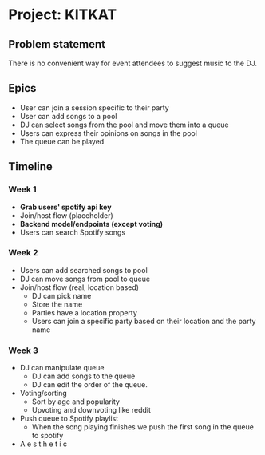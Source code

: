 # Project: __KITKAT__

## Problem statement
There is no convenient way for event attendees to suggest music to the DJ.

## Epics
- User can join a session specific to their party
- User can add songs to a pool
- DJ can select songs from the pool and move them into a queue
- Users can express their opinions on songs in the pool
- The queue can be played

## Timeline
### Week 1
- __Grab users' spotify api key__
- Join/host flow (placeholder)
- __Backend model/endpoints (except voting)__
- Users can search Spotify songs
### Week 2
- Users can add searched songs to pool
- DJ can move songs from pool to queue
- Join/host flow (real, location based)
  - DJ can pick name
  - Store the name
  - Parties have a location property
  - Users can join a specific party based on their location and the party name
### Week 3
- DJ can manipulate queue
  - DJ can add songs to the queue
  - DJ can edit the order of the queue.
- Voting/sorting
  - Sort by age and popularity
  - Upvoting and downvoting like reddit
- Push queue to Spotify playlist
   - When the song playing finishes we push the first song in the queue to spotify
- A e s t h e t i c

